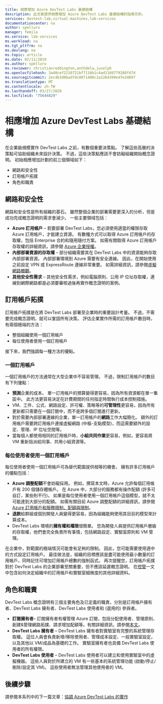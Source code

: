 ```yaml
---
title: 相應增加 Azure DevTest Labs 基礎結構
description: 此文章提供相應增加 Azure DevTest Labs 基礎結構的指導方針。
services: devtest-lab,virtual-machines,lab-services
documentationcenter: na
author: spelluru
manager: femila
ms.service: lab-services
ms.workload: na
ms.tgt_pltfrm: na
ms.devlang: na
ms.topic: article
ms.date: 02/11/2019
ms.author: spelluru
ms.reviewer: christianreddington,anthdela,juselph
ms.openlocfilehash: 3a48cef2210721bf7116b1c4ad1169779288f47d
ms.sourcegitcommit: 2ec4b3d0bad7dc0071400c2a2264399e4fe34897
ms.translationtype: MT
ms.contentlocale: zh-TW
ms.lasthandoff: 03/27/2020
ms.locfileid: "75644829"
---
```

# <a name="scale-up-your-azure-devtest-labs-infrastructure"></a>相應增加 Azure DevTest Labs 基礎結構
在企業級規模實作 DevTest Labs 之前，有數個重要決策點。 了解這些高層的決策點可協助組織未來設計決策。 不過，這些決策點應該不會妨礙組織開始概念證明。 初始相應增加計劃的前三個領域如下：

- 網路和安全性
- 訂用帳戶拓撲
- 角色和職責

## <a name="networking-and-security"></a>網路和安全性
網路和安全性是所有組織的基石。 雖然整個企業的部署需要更深入的分析，但是成功完成概念證明的需求會減少。 一些主要領域包括：

- **Azure 訂用帳戶** – 若要部署 DevTest Labs，您必須使用適當的權限存取 Azure 訂用帳戶，才能建立資源。 有數種方式可以取得 Azure 訂用帳戶的存取權，包括 Enterprise 合約和隨用隨付方案。 如需有關取得 Azure 訂用帳戶存取權的詳細資訊，請參閱 [Azure 企業授權](https://azure.microsoft.com/pricing/enterprise-agreement/)。
- **內部部署資源的存取權** – 部分組織需要其在 DevTest Labs 中的資源能夠存取內部部署資源。 內部部署環境到 Azure 需要有安全連線。 因此，在開始使用之前設定 VPN 或 ExpressRoute 連線非常重要。 如需詳細資訊，請參閱[虛擬網路概觀](../virtual-network/virtual-networks-overview.md)。
- **其他安全性需求** – 其他安全性需求，例如電腦原則、公用 IP 位址存取權，連線到網際網路都是必須要審核過後再實作概念證明的案例。 

## <a name="subscription-topology"></a>訂用帳戶拓撲
訂用帳戶拓撲是在將 DevTest Labs 部署至企業時的重要設計考量。 不過，不需要完成概念證明，就可以鞏固所有決策。 評估企業實作所需的訂用帳戶數目時，有兩個極端的方法： 

- 整個組織使用一個訂用帳戶
- 每位使用者使用一個訂用帳戶

接下來，我們強調每一種方法的優點。

### <a name="one-subscription"></a>一個訂用帳戶
一個訂用帳戶的方法通常在大型企業中不容易管理。 不過，限制訂用帳戶的數目有下列優點：

- **預測**企業的成本。  單一訂用帳戶的預算變得更容易，因為所有資源都在單一集區中。 此方法更容易決定在計費期間的任何指定時間執行成本控制措施。
- VM、工件、公式、網路設定、許可權、策略等的**可管理性**更容易，因為所有更新都只需要在一個訂閱中，而不是跨多個訂閱進行更新。
- 對於需要內部部署連線的企業，單一訂用帳戶的**網路**工作大幅簡化。 額外的訂用帳戶需要跨訂用帳戶連接虛擬網路 (中樞-支點模型)，而這需要額外的設定、管理、IP 位址空間等。
- 當每個人都使用相同的訂用帳戶時，**小組共同作業**更容易，例如，更容易將 VM 重新指派給同事、共用小組資源等。

### <a name="subscription-per-user"></a>每位使用者使用一個訂用帳戶
每位使用者使用一個訂用帳戶可為替代範圍提供相等的機會。 擁有許多訂用帳戶的優點包括：

- **Azure 調整配額**不會妨礙採用。 例如，撰寫本文時，Azure 允許每個訂用帳戶有 200 個儲存體帳戶。 在 Azure 中，大部分的服務都有操作配額 (許多可自訂，某些則不行)。 如果是每位使用者使用一個訂用帳戶這個模型，就不太可能達到大部分的配額。 如需有關目前 Azure 調整配額的詳細資訊，請參閱 [Azure 訂用帳戶和服務限制、配額與限制](../azure-resource-manager/management/azure-subscription-service-limits.md)。
- **退款**給群組或個別開發人員變得更容易，因為組織能夠使用其目前的模型來計算成本。
- DevTest Labs 環境的**擁有權和權限**很簡單。 您為開發人員提供訂用帳戶層級的存取權，他們會完全負責所有事情，包括網路設定、實驗室原則和 VM 管理。

在企業中，對範圍的極端情況可能會有足夠的限制。 因此，您可能需要使用適中的方式設定訂用帳戶。 最佳做法是，組織的目標應該是盡可能使用最小數量的訂用帳戶，同時記住可增加訂用帳戶總數的強制函式。 再次提醒您，訂用帳戶拓撲對於 DevTest Labs 的企業部署至關重要，但不應該延遲概念證明。 在[控管](devtest-lab-guidance-governance-policy-compliance.md)一文中包含如何決定組織中的訂用帳戶和實驗室細微度的其他詳細資料。

## <a name="roles-and-responsibilities"></a>角色和職責
DevTest Labs 概念證明有三個主要角色及已定義的職責，分別是訂用帳戶擁有者、DevTest Labs 擁有者、DevTest Labs 使用者和 (選用的) 參與者。

- **訂閱擁有者**– 訂閱擁有者有權管理 Azure 訂閱，包括分配使用者、管理原則、創建&管理網路拓撲、請求增加配額等。有關詳細資訊，請參閱[本文](../role-based-access-control/rbac-and-directory-admin-roles.md)。
- **DevTest Labs 擁有者** – DevTest Labs 擁有者對實驗室有完整的系統管理存取權。 這位人員會負責新增/移除使用者、管理成本設定、一般實驗室設定，以及其他以 VM/成品為基礎的工作。 實驗室擁有者也具備 DevTest Labs 使用者的所有權限。
- **DevTest Labs 使用者** – DevTest Labs 使用者可以建立和使用實驗室中的虛擬機器。 這些人員對於所建立的 VM 有一些基本的系統管理功能 (啟動/停止/刪除/設定其 VM)。 這些使用者無法管理其他使用者的 VM。

## <a name="next-steps"></a>後續步驟
請參閱本系列中的下一篇文章：[協調 Azure DevTest Labs 的實作](devtest-lab-guidance-orchestrate-implementation.md)